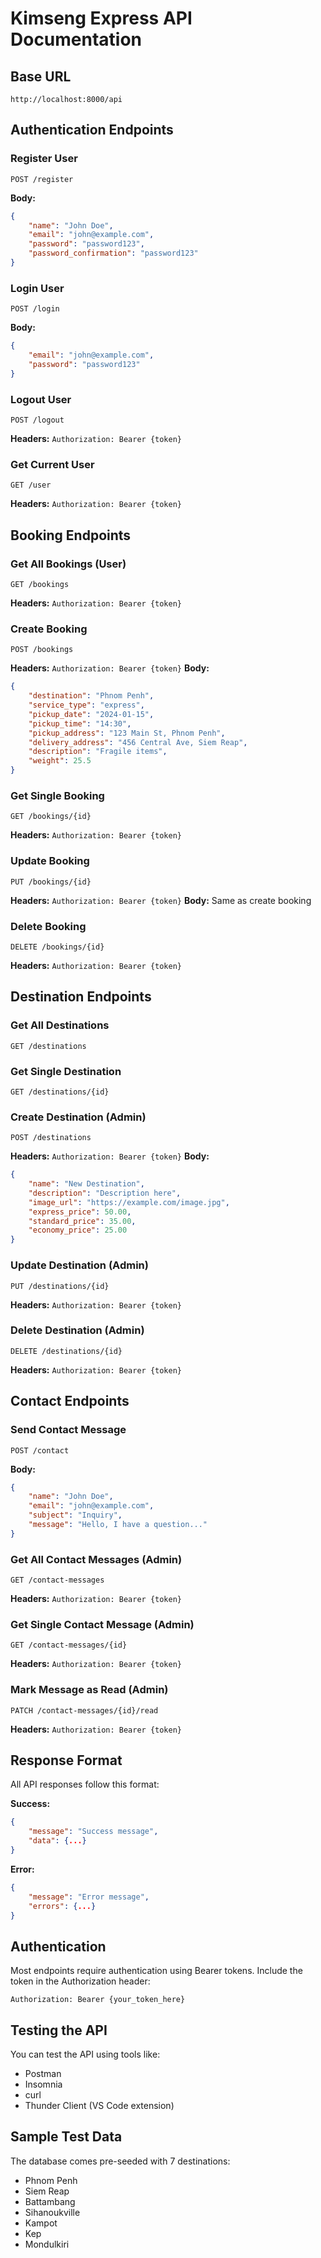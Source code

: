# Kimseng Express API Documentation

## Base URL
```
http://localhost:8000/api
```

## Authentication Endpoints

### Register User
```
POST /register
```
**Body:**
```json
{
    "name": "John Doe",
    "email": "john@example.com",
    "password": "password123",
    "password_confirmation": "password123"
}
```

### Login User
```
POST /login
```
**Body:**
```json
{
    "email": "john@example.com",
    "password": "password123"
}
```

### Logout User
```
POST /logout
```
**Headers:** `Authorization: Bearer {token}`

### Get Current User
```
GET /user
```
**Headers:** `Authorization: Bearer {token}`

## Booking Endpoints

### Get All Bookings (User)
```
GET /bookings
```
**Headers:** `Authorization: Bearer {token}`

### Create Booking
```
POST /bookings
```
**Headers:** `Authorization: Bearer {token}`
**Body:**
```json
{
    "destination": "Phnom Penh",
    "service_type": "express",
    "pickup_date": "2024-01-15",
    "pickup_time": "14:30",
    "pickup_address": "123 Main St, Phnom Penh",
    "delivery_address": "456 Central Ave, Siem Reap",
    "description": "Fragile items",
    "weight": 25.5
}
```

### Get Single Booking
```
GET /bookings/{id}
```
**Headers:** `Authorization: Bearer {token}`

### Update Booking
```
PUT /bookings/{id}
```
**Headers:** `Authorization: Bearer {token}`
**Body:** Same as create booking

### Delete Booking
```
DELETE /bookings/{id}
```
**Headers:** `Authorization: Bearer {token}`

## Destination Endpoints

### Get All Destinations
```
GET /destinations
```

### Get Single Destination
```
GET /destinations/{id}
```

### Create Destination (Admin)
```
POST /destinations
```
**Headers:** `Authorization: Bearer {token}`
**Body:**
```json
{
    "name": "New Destination",
    "description": "Description here",
    "image_url": "https://example.com/image.jpg",
    "express_price": 50.00,
    "standard_price": 35.00,
    "economy_price": 25.00
}
```

### Update Destination (Admin)
```
PUT /destinations/{id}
```
**Headers:** `Authorization: Bearer {token}`

### Delete Destination (Admin)
```
DELETE /destinations/{id}
```
**Headers:** `Authorization: Bearer {token}`

## Contact Endpoints

### Send Contact Message
```
POST /contact
```
**Body:**
```json
{
    "name": "John Doe",
    "email": "john@example.com",
    "subject": "Inquiry",
    "message": "Hello, I have a question..."
}
```

### Get All Contact Messages (Admin)
```
GET /contact-messages
```
**Headers:** `Authorization: Bearer {token}`

### Get Single Contact Message (Admin)
```
GET /contact-messages/{id}
```
**Headers:** `Authorization: Bearer {token}`

### Mark Message as Read (Admin)
```
PATCH /contact-messages/{id}/read
```
**Headers:** `Authorization: Bearer {token}`

## Response Format

All API responses follow this format:

**Success:**
```json
{
    "message": "Success message",
    "data": {...}
}
```

**Error:**
```json
{
    "message": "Error message",
    "errors": {...}
}
```

## Authentication

Most endpoints require authentication using Bearer tokens. Include the token in the Authorization header:

```
Authorization: Bearer {your_token_here}
```

## Testing the API

You can test the API using tools like:
- Postman
- Insomnia
- curl
- Thunder Client (VS Code extension)

## Sample Test Data

The database comes pre-seeded with 7 destinations:
- Phnom Penh
- Siem Reap
- Battambang
- Sihanoukville
- Kampot
- Kep
- Mondulkiri 
